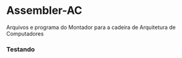 # Assembler-AC
Arquivos e programa do Montador para a cadeira de Arquitetura de Computadores


### Testando
